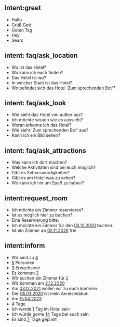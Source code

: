 ## intent:greet
- Hallo
- Grüß Gott
- Guten Tag
- Hey
- Sears

## intent: faq/ask_location
- Wo ist das Hotel?
- Wo kann ich euch finden?
- Das Hotel ist wo?
- In welcher Stadt ist das Hotel?
- Wo befindet sich das Hotel 'Zum sprechenden Bot'?

## intent: faq/ask_look 
- Wie sieht das Hotel von außen aus?
- Ich möchte wissen wie es aussieht?
- Woran erkenne ich das Hotel?
- Wie sieht 'Zum sprechenden Bot' aus?
- Kann ich ein Bild sehen?

## intent: faq/ask_attractions
- Was kann ich dort machen?
- Welche Aktivitäten sind bei euch möglich?
- Gibt es Sehenswürdigkeiten?
- Gibt es am Hotel was zu sehen?
- Wo kann ich hin um Spaß zu haben?

## intent:request_room
- Ich möchte ein Zimmer reservieren?
- Ist es möglich hier zu buchen?
- Eine Reservierung bitte.
- Ich möchte ein Zimmer für den [03.10.2020](date) buchen.
- Ist ein Zimmer ab [02.11.2020](date) frei.

## intent:inform
- Wir sind zu [4](number)
- [5](number) Personen
- [3](number) Erwachsene
- Es kommen [3](number)
- Wir suchen ein Zimmer für [2](number)
- Wir kommen am [2.12.2020](date)
- Am [03.12.2021](date) wollen wir zu euch kommen
- Der [05.03.2020](date) ist mein Anreisedatum
- Am [15.04.2023](date)
- [4](days) Tage
- Ich werde [1](days) Tag im Hotel sein
- Ich würde gerne [14](days) Tage bei euch sein
- Es sind [7](days) Tage geplant 
